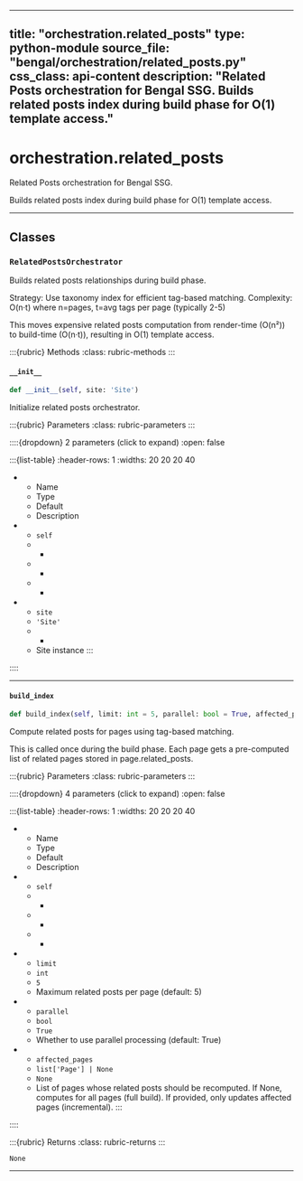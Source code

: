 
---
title: "orchestration.related_posts"
type: python-module
source_file: "bengal/orchestration/related_posts.py"
css_class: api-content
description: "Related Posts orchestration for Bengal SSG.  Builds related posts index during build phase for O(1) template access."
---

# orchestration.related_posts

Related Posts orchestration for Bengal SSG.

Builds related posts index during build phase for O(1) template access.

---

## Classes

### `RelatedPostsOrchestrator`


Builds related posts relationships during build phase.

Strategy: Use taxonomy index for efficient tag-based matching.
Complexity: O(n·t) where n=pages, t=avg tags per page (typically 2-5)

This moves expensive related posts computation from render-time (O(n²))
to build-time (O(n·t)), resulting in O(1) template access.




:::{rubric} Methods
:class: rubric-methods
:::
#### `__init__`
```python
def __init__(self, site: 'Site')
```

Initialize related posts orchestrator.



:::{rubric} Parameters
:class: rubric-parameters
:::

::::{dropdown} 2 parameters (click to expand)
:open: false

:::{list-table}
:header-rows: 1
:widths: 20 20 20 40

* - Name
  - Type
  - Default
  - Description
* - `self`
  - -
  - -
  - -
* - `site`
  - `'Site'`
  - -
  - Site instance
:::

::::




---
#### `build_index`
```python
def build_index(self, limit: int = 5, parallel: bool = True, affected_pages: list['Page'] | None = None) -> None
```

Compute related posts for pages using tag-based matching.

This is called once during the build phase. Each page gets a
pre-computed list of related pages stored in page.related_posts.



:::{rubric} Parameters
:class: rubric-parameters
:::

::::{dropdown} 4 parameters (click to expand)
:open: false

:::{list-table}
:header-rows: 1
:widths: 20 20 20 40

* - Name
  - Type
  - Default
  - Description
* - `self`
  - -
  - -
  - -
* - `limit`
  - `int`
  - `5`
  - Maximum related posts per page (default: 5)
* - `parallel`
  - `bool`
  - `True`
  - Whether to use parallel processing (default: True)
* - `affected_pages`
  - `list['Page'] | None`
  - `None`
  - List of pages whose related posts should be recomputed. If None, computes for all pages (full build). If provided, only updates affected pages (incremental).
:::

::::

:::{rubric} Returns
:class: rubric-returns
:::

`None`




---


